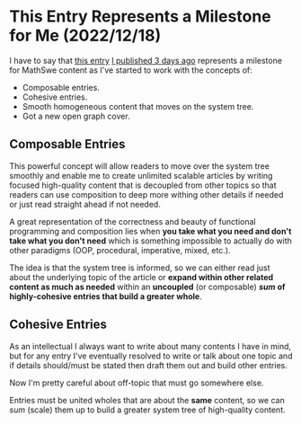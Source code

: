 <!-- Copyright (c) 2022 Tobias Briones. All rights reserved. -->
<!-- SPDX-License-Identifier: CC-BY-4.0 -->
<!-- This file is part of https://github.com/tobiasbriones/blog -->

# This Entry Represents a Milestone for Me (2022/12/18)

I have to say that
[this entry](how-i-standardized-hypen-and-pipe-symbols-on-file-names) [I
published 3 days ago](https://github.com/tobiasbriones/blog/pull/20)
represents a milestone for MathSwe content as I've started to work with the
concepts of:

- Composable entries.
- Cohesive entries.
- Smooth homogeneous content that moves on the system tree.
- Got a new open graph cover.

## Composable Entries

This powerful concept will allow readers to move over the system tree
smoothly and enable me to create unlimited scalable articles by writing
focused high-quality content that is decoupled from other topics so that
readers can use composition to deep more withing other details if needed or
just read straight ahead if not needed.

A great representation of the correctness and beauty of functional programming
and composition lies when **you take what you need and don't take what you
don't need** which is something impossible to actually do with other paradigms
(OOP, procedural, imperative, mixed, etc.).

The idea is that the system tree is informed, so we can either read just
about the underlying topic of the article or **expand within other related
content as much as needed** within an **uncoupled** (or composable) ***sum* of 
highly-cohesive entries that build a greater whole**.

## Cohesive Entries

As an intellectual I always want to write about many contents I have in mind,
but for any entry I've eventually resolved to write or talk about one topic 
and if details should/must be stated then draft them out and build other 
entries.

Now I'm pretty careful about off-topic that must go somewhere else.

Entries must be united wholes that are about the **same** content, so we can
*sum* (scale) them up to build a greater system tree of high-quality content.
